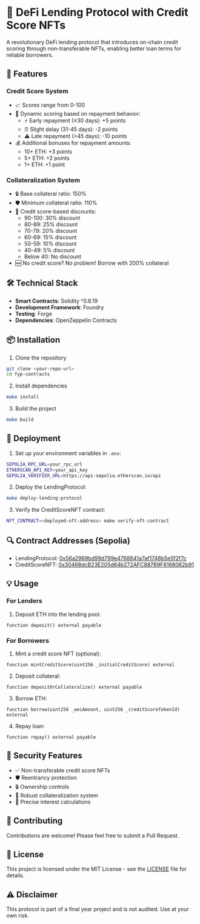 # 🏦 DeFi Lending Protocol with Credit Score NFTs

A revolutionary DeFi lending protocol that introduces on-chain credit scoring through non-transferable NFTs, enabling better loan terms for reliable borrowers.

## 🌟 Features

### Credit Score System
- 📈 Scores range from 0-100
- 🎯 Dynamic scoring based on repayment behavior:
  - ⚡ Early repayment (≤30 days): +5 points
  - ⏰ Slight delay (31-45 days): -2 points
  - ⚠️ Late repayment (>45 days): -10 points
- 💰 Additional bonuses for repayment amounts:
  - 10+ ETH: +3 points
  - 5+ ETH: +2 points
  - 1+ ETH: +1 point

### Collateralization System
- 🔒 Base collateral ratio: 150%
- 🛡️ Minimum collateral ratio: 110%
- 💎 Credit score-based discounts:
  - 90-100: 30% discount
  - 80-89: 25% discount
  - 70-79: 20% discount
  - 60-69: 15% discount
  - 50-59: 10% discount
  - 40-49: 5% discount
  - Below 40: No discount
- 🆕 No credit score? No problem! Borrow with 200% collateral

## 🛠 Technical Stack

- **Smart Contracts**: Solidity ^0.8.19
- **Development Framework**: Foundry
- **Testing**: Forge
- **Dependencies**: OpenZeppelin Contracts

## 📦 Installation

1. Clone the repository
```bash
git clone <your-repo-url>
cd fyp-contracts
```

2. Install dependencies
```bash
make install
```

3. Build the project
```bash
make build
```

## 🚀 Deployment

1. Set up your environment variables in `.env`:
```bash
SEPOLIA_RPC_URL=your_rpc_url
ETHERSCAN_API_KEY=your_api_key
SEPOLIA_VERIFIER_URL=https://api-sepolia.etherscan.io/api
```

2. Deploy the LendingProtocol:
```bash
make deploy-lending-protocol
```

3. Verify the CreditScoreNFT contract:
```bash
NFT_CONTRACT=<deployed-nft-address> make verify-nft-contract
```

## 🔍 Contract Addresses (Sepolia)

- LendingProtocol: [0x56a2969bd99d799e4768841a7af1748b5e5f2f7c](https://sepolia.etherscan.io/address/0x56a2969bd99d799e4768841a7af1748b5e5f2f7c)
- CreditScoreNFT: [0x30468dcB23E205d64b272AFC887B9F8168062b91](https://sepolia.etherscan.io/address/0x30468dcB23E205d64b272AFC887B9F8168062b91)

## 💡 Usage

### For Lenders
1. Deposit ETH into the lending pool:
```solidity
function deposit() external payable
```

### For Borrowers
1. Mint a credit score NFT (optional):
```solidity
function mintCreditScore(uint256 _initialCreditScore) external
```

2. Deposit collateral:
```solidity
function depositOrCollateralize() external payable
```

3. Borrow ETH:
```solidity
function borrow(uint256 _weiAmount, uint256 _creditScoreTokenId) external
```

4. Repay loan:
```solidity
function repay() external payable
```

## 🔐 Security Features

- ✅ Non-transferable credit score NFTs
- 🛡️ Reentrancy protection
- 🔒 Ownership controls
- 💪 Robust collateralization system
- 🎯 Precise interest calculations

## 🤝 Contributing

Contributions are welcome! Please feel free to submit a Pull Request.

## 📄 License

This project is licensed under the MIT License - see the [LICENSE](LICENSE) file for details.

## ⚠️ Disclaimer

This protocol is part of a final year project and is not audited. Use at your own risk.

